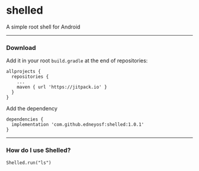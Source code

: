 # shelled
A simple root shell for Android

---

### Download

Add it in your root `build.gradle` at the end of repositories:
```
allprojects {
  repositories {
    ...
    maven { url 'https://jitpack.io' }
  }
}
```
Add the dependency

```
dependencies {
  implementation 'com.github.edneyosf:shelled:1.0.1'
}
```

---

### How do I use Shelled?

```
Shelled.run("ls")
```
